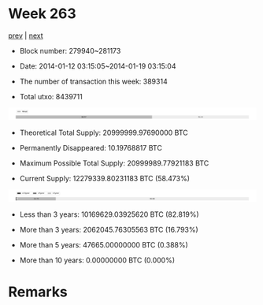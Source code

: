 # Week 263

[prev](week0262.md) | [next](week0264.md)

- Block number: 279940~281173

- Date: 2014-01-12 03:15:05~2014-01-19 03:15:04

- The number of transaction this week: 389314

- Total utxo: 8439711

![](../images/mined_week0263.png)

- Theoretical Total Supply: 20999999.97690000 BTC

- Permanently Disappeared: 10.19768817 BTC

- Maximum Possible Total Supply: 20999989.77921183 BTC

- Current Supply: 12279339.80231183 BTC (58.473%)

![](../images/year_week0263.png)


- Less than 3 years: 10169629.03925620 BTC (82.819%)

- More than 3 years: 2062045.76305563 BTC (16.793%)

- More than 5 years: 47665.00000000 BTC (0.388%)

- More than 10 years: 0.00000000 BTC (0.000%)

# Remarks

